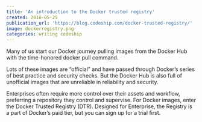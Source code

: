 ```yaml
---
title: 'An introduction to the Docker trusted registry'
created: 2016-05-25
publication_url: 'https://blog.codeship.com/docker-trusted-registry/'
image: dockerregistry.png
categories: writing codeship
---
```


Many of us start our Docker journey pulling images from the Docker Hub with the time-honored docker pull command.

Lots of these images are “official” and have passed through Docker’s series of best practice and security checks. But the Docker Hub is also full of unofficial images that are unreliable in reliability and security.

Enterprises often require more control over their assets and workflow, preferring a repository they control and supervise. For Docker images, enter the Docker Trusted Registry (DTR). Designed for Enterprise, the Registry is a part of Docker’s paid tier, but you can sign up for a trial first.
